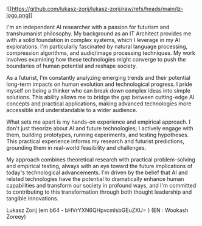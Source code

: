 ![[https://github.com/lukasz-zorij/lukasz-zorij/raw/refs/heads/main/lz-logo.png]]

I'm an independent AI researcher with a passion for futurism and transhumanist philosophy. My background as an IT Architect provides me with a solid foundation in complex systems, which I leverage in my AI explorations. I'm particularly fascinated by natural language processing, compression algorithms, and audio/image processing techniques. My work involves examining how these technologies might converge to push the boundaries of human potential and reshape society.

As a futurist, I'm constantly analyzing emerging trends and their potential long-term impacts on human evolution and technological progress. I pride myself on being a thinker who can break down complex ideas into simple solutions. This ability allows me to bridge the gap between cutting-edge AI concepts and practical applications, making advanced technologies more accessible and understandable to a wider audience.

What sets me apart is my hands-on experience and empirical approach. I don't just theorize about AI and future technologies; I actively engage with them, building prototypes, running experiments, and testing hypotheses. This practical experience informs my research and futurist predictions, grounding them in real-world feasibility and challenges.

My approach combines theoretical research with practical problem-solving and empirical testing, always with an eye toward the future implications of today's technological advancements. I'm driven by the belief that AI and related technologies have the potential to dramatically enhance human capabilities and transform our society in profound ways, and I'm committed to contributing to this transformation through both thought leadership and tangible innovations.

Lukasz Zorij (em b64 - bHVrYXN6QHpvcmlsbGEuZXU= )
(EN : Wookash Zoreey)
